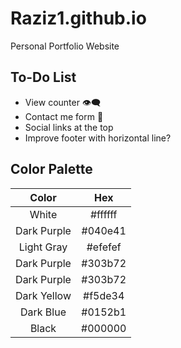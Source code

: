 # Raziz1.github.io
Personal Portfolio Website

## To-Do List
* View counter 👁️‍🗨️
* Contact me form 📧
* Social links at the top
* Improve footer with horizontal line?

## Color Palette
| Color  | Hex |
|  :---: |  :---: |
| White  | #ffffff  |
| Dark Purple  | #040e41  |
| Light Gray  | #efefef  |
| Dark Purple  | #303b72  |
| Dark Purple  | #303b72  |
| Dark Yellow  | #f5de34  |
| Dark Blue  | #0152b1  |
| Black  | #000000  |
